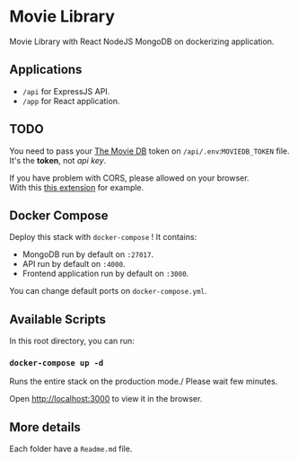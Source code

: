 # Movie Library

Movie Library with React NodeJS MongoDB on dockerizing application.

## Applications

- `/api` for ExpressJS API.
- `/app` for React application.

## TODO

You need to pass your [The Movie DB](https://www.themoviedb.org/settings/api) token on `/api/.env`:`MOVIEDB_TOKEN` file.\
It's the **token**, not *api key*.

If you have problem with CORS, please allowed on your browser.\
With this [this extension](https://chrome.google.com/webstore/detail/cors-unblock/lfhmikememgdcahcdlaciloancbhjino) for example.

## Docker Compose

Deploy this stack with `docker-compose` ! It contains:

- MongoDB run by default on `:27017`.
- API run by default on `:4000`.
- Frontend application run by default on `:3000`.

You can change default ports on `docker-compose.yml`.

## Available Scripts

In this root directory, you can run:

### `docker-compose up -d`

Runs the entire stack on the production mode./
Please wait few minutes.

Open [http://localhost:3000](http://localhost:3000) to view it in the browser.

## More details

Each folder have a `Readme.md` file.